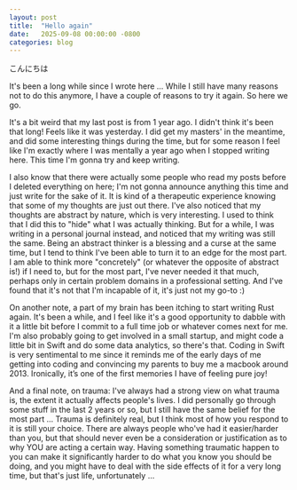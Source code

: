 ```yaml
---
layout: post
title:  "Hello again"
date:   2025-09-08 00:00:00 -0800
categories: blog
---
```


こんにちは

It's been a long while since I wrote here ... While I still have many reasons not to do this anymore, I have a couple of reasons to try it again. So here we go.

It's a bit weird that my last post is from 1 year ago. I didn't think it's been that long! Feels like it was yesterday. I did get my masters' in the meantime, and did some interesting things during the time, but for some reason I feel like I'm exactly where I was mentally a year ago when I stopped writing here. This time I'm gonna try and keep writing. 


I also know that there were actually some people who read my posts before I deleted everything on here; I'm not gonna announce anything this time and just write for the sake of it. It is kind of a therapeutic experience knowing that some of my thoughts are just out there. I've also noticed that my thoughts are abstract by nature, which is very interesting. I used to think that I did this to "hide" what I was actually thinking. But for a while, I was writing in a personal journal instead, and noticed that my writing was still the same. Being an abstract thinker is a blessing and a curse at the same time, but I tend to think I've been able to turn it to an edge for the most part. I am able to think more "concretely" (or whatever the opposite of abstract is!) if I need to, but for the most part, I've never needed it that much, perhaps only in certain problem domains in a professional setting. And I've found that it's not that I'm incapable of it, it's just not my go-to :)


On another note, a part of my brain has been itching to start writing Rust again. It's been a while, and I feel like it's a good opportunity to dabble with it a little bit before I commit to a full time job or whatever comes next for me. I'm also probably going to get involved in a small startup, and might code a little bit in Swift and do some data analytics, so there's that. Coding in Swift is very sentimental to me since it reminds me of the early days of me getting into coding and convincing my parents to buy me a macbook around 2013. Ironically, it’s one of the first memories I have of feeling pure joy!


And a final note, on trauma: I've always had a strong view on what trauma is, the extent it actually affects people's lives. I did personally go through some stuff in the last 2 years or so, but I still have the same belief for the most part ... Trauma is definitely real, but I think most of how you respond to it is still your choice. There are always people who've had it easier/harder than you, but that should never even be a consideration or justification as to why YOU are acting a certain way. Having something traumatic happen to you can make it significantly harder to do what you know you should be doing, and you might have to deal with the side effects of it for a very long time, but that's just life, unfortunately ...

